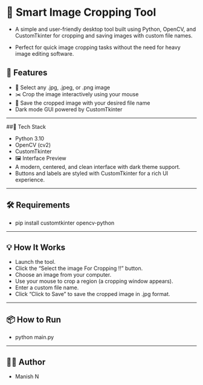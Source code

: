 # 🌟 Smart Image Cropping Tool

- A simple and user-friendly desktop tool built using Python, OpenCV, and CustomTkinter for cropping and saving images with custom file names.

- Perfect for quick image cropping tasks without the need for heavy image editing software.

## 🚀 Features

- 📁 Select any .jpg, .jpeg, or .png image
- ✂️ Crop the image interactively using your mouse
- 💾 Save the cropped image with your desired file name
- Dark mode GUI powered by CustomTkinter

---

##🧠 Tech Stack

- Python 3.10
- OpenCV (cv2)
- CustomTkinter
- 🖼️ Interface Preview
- A modern, centered, and clean interface with dark theme support.
- Buttons and labels are styled with CustomTkinter for a rich UI experience.

---

## 🛠 Requirements

- pip install customtkinter opencv-python

---

## 💡 How It Works

- Launch the tool.
- Click the “Select the image For Cropping !!” button.
- Choose an image from your computer.
- Use your mouse to crop a region (a cropping window appears).
- Enter a custom file name.
- Click “Click to Save” to save the cropped image in .jpg format.

---

## 📦 How to Run
- python main.py

---

## 🧑‍💻 Author
- Manish N
